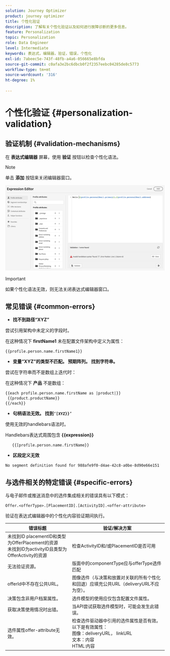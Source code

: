 ```yaml
---
solution: Journey Optimizer
product: journey optimizer
title: 个性化验证
description: 了解有关个性化验证以及如何进行故障诊断的更多信息。
feature: Personalization
topic: Personalization
role: Data Engineer
level: Intermediate
keywords: 表达式，编辑器，验证，错误，个性化
exl-id: 7abeec5e-743f-48fb-a4a6-056665e8bfda
source-git-commit: c0afa3e2bc6dbcb0f2f2357eebc04285de8c5773
workflow-type: tm+mt
source-wordcount: '316'
ht-degree: 1%

---
```


# 个性化验证 {#personalization-validation}

## 验证机制 {#validation-mechanisms}

在 **表达式编辑器** 屏幕，使用 **验证** 按钮以检查个性化语法。

>[!NOTE]
> 单击 **添加** 按钮来关闭编辑器窗口。

![](assets/perso_validation1.png)

>[!IMPORTANT]
> 如果个性化语法无效，则无法关闭表达式编辑器窗口。

## 常见错误 {#common-errors}

* **找不到路径“XYZ”**

尝试引用架构中未定义的字段时。

在这种情况下 **firstName1** 未在配置文件架构中定义为属性：

```
{{profile.person.name.firstName1}}
```

* **变量“XYZ”的类型不匹配。 预期阵列。 找到字符串。**

尝试在字符串而不是数组上迭代时：

在这种情况下 **产品** 不是数组：

```
{{each profile.person.name.firstName as |product|}}
 {{product.productName}}
{{/each}}
```

* **句柄语法无效。 找到`‘[XYZ}}’`**

使用无效的handlebars语法时。

Handlebars表达式周围包含 **{{expression}}**

```
   {{[profile.person.name.firstName}}
```

* **区段定义无效**

```
No segment definition found for 988afe9f0-d4ae-42c8-a0be-8d90e66e151
```

## 与选件相关的特定错误 {#specific-errors}

与电子邮件或推送消息中的选件集成相关的错误具有以下模式：

```
Offer.<offerType>.[PlacementID].[ActivityID].<offer-attribute>
```

验证在表达式编辑器中的个性化内容验证期间执行。

<table> 
 <thead> 
  <tr> 
   <th> 错误标题<br /> </th> 
   <th> 验证/解决方案 <br /> </th> 
  </tr> 
 </thead> 
 <tbody> 
  <tr> 
   <td>未找到ID placementID和类型为OfferPlacement的资源 <br/>
未找到ID为activityID且类型为OfferActivity的资源<br/></td> 
   <td>检查ActivityID和/或PlacementID是否可用</td> 
  </tr> 
   <tr> 
   <td>无法验证资源。</td> 
   <td>版面中的componentType应与offerType选件匹配</td> 
  </tr> 
   <tr> 
   <td>offerId中不存在公共URL。</td> 
   <td>图像选件（与决策和放置对关联的所有个性化和回退）应填充公共URL（deliveryURL不应为空）。</td> 
  </tr> 
  <tr> 
   <td>决策包含非用户档案属性。</td> 
   <td>选件模型的使用应仅包含配置文件属性。</td> 
  </tr> 
  <tr> 
   <td>获取决策使用情况时出错。</td> 
   <td>当API尝试获取选件模型时，可能会发生此错误。</td> 
  </tr>
  <tr> 
   <td>选件属性offer-attribute无效。</td> 
   <td>检查选件驱动器中引用的选件属性是否有效。 以下是有效属性： <br/>
图像：deliveryURL， linkURL<br/>
文本：内容<br/>
HTML:内容<br/></td> 
  </tr> 
 </tbody> 
</table>
